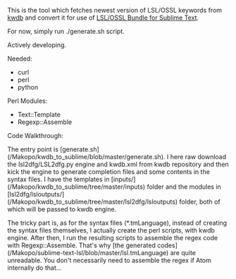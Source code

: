 This is the tool which fetches newest version of LSL/OSSL keywords from [kwdb](https://bitbucket.org/Sei_Lisa/kwdb) and convert it for use of [LSL/OSSL Bundle for Sublime Text](https://github.com/Makopo/sublime-text-lsl).

For now, simply run ./generate.sh script.

Actively developing.

Needed:

* curl
* perl
* python

Perl Modules:

* Text::Template
* Regexp::Assemble

Code Walkthrough:

The entry point is [generate.sh] (/Makopo/kwdb_to_sublime/blob/master/generate.sh). I here raw download the lsl2dfg/LSL2dfg.py engine and kwdb.xml from kwdb repository and then kick the engine to generate completion files and some contents in the syntax files. I have the templates in [inputs/] (/Makopo/kwdb_to_sublime/tree/master/inputs) folder and the modules in [lsl2dfg/lsloutputs/] (/Makopo/kwdb_to_sublime/tree/master/lsl2dfg/lsloutputs) folder, both of which will be passed to kwdb engine.

The tricky part is, as for the syntax files (*.tmLanguage), instead of creating the syntax files themselves, I actually create the perl scripts, with kwdb engine. After then, I run the resulting scripts to assemble the regex code with Regexp::Assemble. That's why [the generated codes] (/Makopo/sublime-text-lsl/blob/master/lsl.tmLanguage) are quite unreadable. You don't necessarily need to assemble the regex if Atom internally do that...
